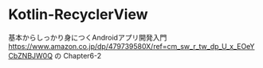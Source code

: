 # Kotlin-RecyclerView
基本からしっかり身につくAndroidアプリ開発入門 https://www.amazon.co.jp/dp/479739580X/ref=cm_sw_r_tw_dp_U_x_EOeYCbZNBJW0Q の Chapter6-2
